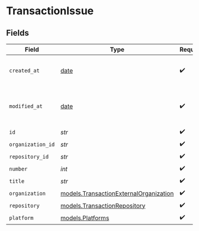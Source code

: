 # TransactionIssue


## Fields

| Field                                                                                  | Type                                                                                   | Required                                                                               | Description                                                                            |
| -------------------------------------------------------------------------------------- | -------------------------------------------------------------------------------------- | -------------------------------------------------------------------------------------- | -------------------------------------------------------------------------------------- |
| `created_at`                                                                           | [date](https://docs.python.org/3/library/datetime.html#date-objects)                   | :heavy_check_mark:                                                                     | Creation timestamp of the object.                                                      |
| `modified_at`                                                                          | [date](https://docs.python.org/3/library/datetime.html#date-objects)                   | :heavy_check_mark:                                                                     | Last modification timestamp of the object.                                             |
| `id`                                                                                   | *str*                                                                                  | :heavy_check_mark:                                                                     | N/A                                                                                    |
| `organization_id`                                                                      | *str*                                                                                  | :heavy_check_mark:                                                                     | N/A                                                                                    |
| `repository_id`                                                                        | *str*                                                                                  | :heavy_check_mark:                                                                     | N/A                                                                                    |
| `number`                                                                               | *int*                                                                                  | :heavy_check_mark:                                                                     | N/A                                                                                    |
| `title`                                                                                | *str*                                                                                  | :heavy_check_mark:                                                                     | N/A                                                                                    |
| `organization`                                                                         | [models.TransactionExternalOrganization](../models/transactionexternalorganization.md) | :heavy_check_mark:                                                                     | N/A                                                                                    |
| `repository`                                                                           | [models.TransactionRepository](../models/transactionrepository.md)                     | :heavy_check_mark:                                                                     | N/A                                                                                    |
| `platform`                                                                             | [models.Platforms](../models/platforms.md)                                             | :heavy_check_mark:                                                                     | N/A                                                                                    |